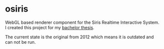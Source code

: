 # osiris
WebGL based renderer component for the Siris Realtime Interactive System. I created this project for my [bachelor thesis](https://github.com/Bomret/bachelor-thesis).

The current state is the original from 2012 which means it is outdated and can not be run.
